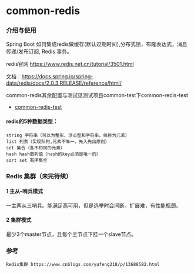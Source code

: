 # common-redis

### 介绍与使用

Spring Boot 如何集成redis做缓存(默认过期时间),分布式锁，布隆表达式，消息传递/发布订阅, Redis 事务。

redis官网 https://www.redis.net.cn/tutorial/3501.html

文档：https://docs.spring.io/spring-data/redis/docs/2.0.3.RELEASE/reference/html/

common-redis其余配置与测试见测试项目common-test下common-redis-test

* [common-redis-test](https://github.com/zlk-github/common-test/blob/master/common-redis-test/README.md#common-redis-test)


#### redis的5种数据类型：

    string 字符串（可以为整形、浮点型和字符串，统称为元素）
    list 列表（实现队列,元素不唯一，先入先出原则）
    set 集合（各不相同的元素）
    hash hash散列值（hash的key必须是唯一的）
    sort set 有序集合

### Redis 集群（未完待续）

#### 1 主从-哨兵模式

一主两从三哨兵。能满足高可用，但是选举时会间断。扩展难，有性能瓶颈。

#### 2 集群模式

最少3个master节点，且每个主节点下挂一个slave节点。

### 参考

    Redis集群 https://www.cnblogs.com/yufeng218/p/13688582.html